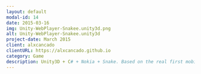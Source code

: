 ```yaml
---
layout: default
modal-id: 14
date: 2015-03-16
img: Unity-WebPlayer-Snakee.unity3d.png
alt: Unity-WebPlayer-Snakee.unity3d
project-date: March 2015
client: alxcancado
clientURL: https://alxcancado.github.io
category: Game
description: Unity3D + C# + Nokia + Snake. Based on the real first mobile game hit, Nokia's Snake! Collect food, increase size and speed! Don't crash the walls! Here I'm "playing" with the new UI system, using Unity3D 5. I love this game mechanics and I have some new ideas to add in! Sweet!
---
```

